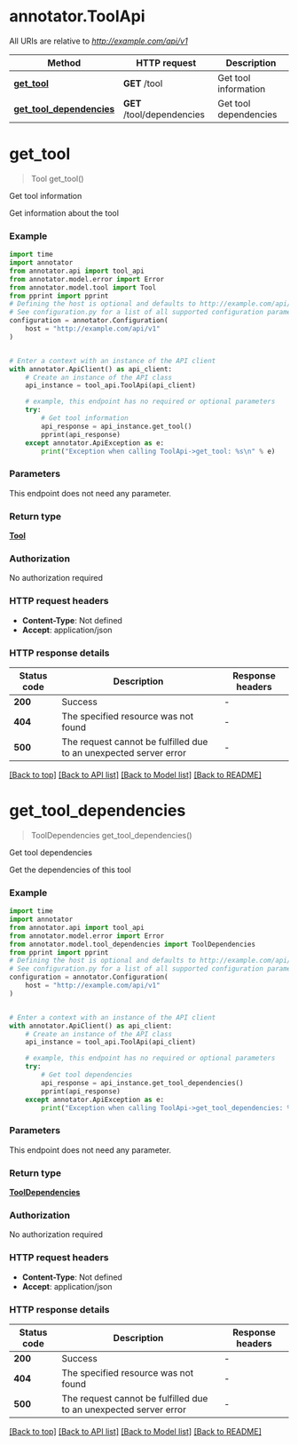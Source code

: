 # annotator.ToolApi

All URIs are relative to *http://example.com/api/v1*

Method | HTTP request | Description
------------- | ------------- | -------------
[**get_tool**](ToolApi.md#get_tool) | **GET** /tool | Get tool information
[**get_tool_dependencies**](ToolApi.md#get_tool_dependencies) | **GET** /tool/dependencies | Get tool dependencies


# **get_tool**
> Tool get_tool()

Get tool information

Get information about the tool

### Example

```python
import time
import annotator
from annotator.api import tool_api
from annotator.model.error import Error
from annotator.model.tool import Tool
from pprint import pprint
# Defining the host is optional and defaults to http://example.com/api/v1
# See configuration.py for a list of all supported configuration parameters.
configuration = annotator.Configuration(
    host = "http://example.com/api/v1"
)


# Enter a context with an instance of the API client
with annotator.ApiClient() as api_client:
    # Create an instance of the API class
    api_instance = tool_api.ToolApi(api_client)

    # example, this endpoint has no required or optional parameters
    try:
        # Get tool information
        api_response = api_instance.get_tool()
        pprint(api_response)
    except annotator.ApiException as e:
        print("Exception when calling ToolApi->get_tool: %s\n" % e)
```

### Parameters
This endpoint does not need any parameter.

### Return type

[**Tool**](Tool.md)

### Authorization

No authorization required

### HTTP request headers

 - **Content-Type**: Not defined
 - **Accept**: application/json

### HTTP response details
| Status code | Description | Response headers |
|-------------|-------------|------------------|
**200** | Success |  -  |
**404** | The specified resource was not found |  -  |
**500** | The request cannot be fulfilled due to an unexpected server error |  -  |

[[Back to top]](#) [[Back to API list]](../README.md#documentation-for-api-endpoints) [[Back to Model list]](../README.md#documentation-for-models) [[Back to README]](../README.md)

# **get_tool_dependencies**
> ToolDependencies get_tool_dependencies()

Get tool dependencies

Get the dependencies of this tool

### Example

```python
import time
import annotator
from annotator.api import tool_api
from annotator.model.error import Error
from annotator.model.tool_dependencies import ToolDependencies
from pprint import pprint
# Defining the host is optional and defaults to http://example.com/api/v1
# See configuration.py for a list of all supported configuration parameters.
configuration = annotator.Configuration(
    host = "http://example.com/api/v1"
)


# Enter a context with an instance of the API client
with annotator.ApiClient() as api_client:
    # Create an instance of the API class
    api_instance = tool_api.ToolApi(api_client)

    # example, this endpoint has no required or optional parameters
    try:
        # Get tool dependencies
        api_response = api_instance.get_tool_dependencies()
        pprint(api_response)
    except annotator.ApiException as e:
        print("Exception when calling ToolApi->get_tool_dependencies: %s\n" % e)
```

### Parameters
This endpoint does not need any parameter.

### Return type

[**ToolDependencies**](ToolDependencies.md)

### Authorization

No authorization required

### HTTP request headers

 - **Content-Type**: Not defined
 - **Accept**: application/json

### HTTP response details
| Status code | Description | Response headers |
|-------------|-------------|------------------|
**200** | Success |  -  |
**404** | The specified resource was not found |  -  |
**500** | The request cannot be fulfilled due to an unexpected server error |  -  |

[[Back to top]](#) [[Back to API list]](../README.md#documentation-for-api-endpoints) [[Back to Model list]](../README.md#documentation-for-models) [[Back to README]](../README.md)

